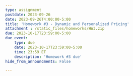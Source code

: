 ```yaml
---
type: assignment
postdate: 2023-09-26
date: 2023-09-26T4:00:00-5:00
title: 'Homework #3 - Dynamic and Personalized Pricing'
attachment : /static_files/homeworks/HW3.zip
due: 2023-10-17T23:59:00-5:00
due_event:
    type: due
    date: 2023-10-17T23:59:00-5:00
    time: 23:59 ET
    description: 'Homework #3 due'
hide_from_announcments: False

---
```

